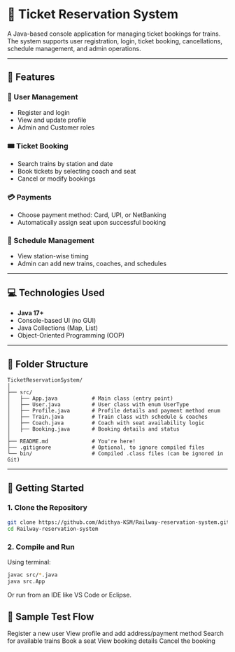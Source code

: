 # 🎫 Ticket Reservation System

A Java-based console application for managing ticket bookings for trains. The system supports user registration, login, ticket booking, cancellations, schedule management, and admin operations.

---

## 📌 Features

### 👤 User Management
- Register and login
- View and update profile
- Admin and Customer roles

### 🎟️ Ticket Booking
- Search trains by station and date
- Book tickets by selecting coach and seat
- Cancel or modify bookings

### 💳 Payments
- Choose payment method: Card, UPI, or NetBanking
- Automatically assign seat upon successful booking

### 📅 Schedule Management
- View station-wise timing
- Admin can add new trains, coaches, and schedules

---

## 💻 Technologies Used

- **Java 17+**
- Console-based UI (no GUI)
- Java Collections (Map, List)
- Object-Oriented Programming (OOP)

---

## 📂 Folder Structure

```plaintext
TicketReservationSystem/
│
├── src/
│   ├── App.java           # Main class (entry point)
│   ├── User.java          # User class with enum UserType
│   ├── Profile.java       # Profile details and payment method enum
│   ├── Train.java         # Train class with schedule & coaches
│   ├── Coach.java         # Coach with seat availability logic
│   ├── Booking.java       # Booking details and status
│
├── README.md              # You're here!
├── .gitignore             # Optional, to ignore compiled files
└── bin/                   # Compiled .class files (can be ignored in Git)

```
---

## 🚀 Getting Started

### 1. Clone the Repository
```bash
git clone https://github.com/Adithya-KSM/Railway-reservation-system.git
cd Railway-reservation-system
```

### 2. Compile and Run

Using terminal:
```bash
javac src/*.java
java src.App
```
Or run from an IDE like VS Code or Eclipse.

## 🧪 Sample Test Flow

Register a new user
View profile and add address/payment method
Search for available trains
Book a seat
View booking details
Cancel the booking
